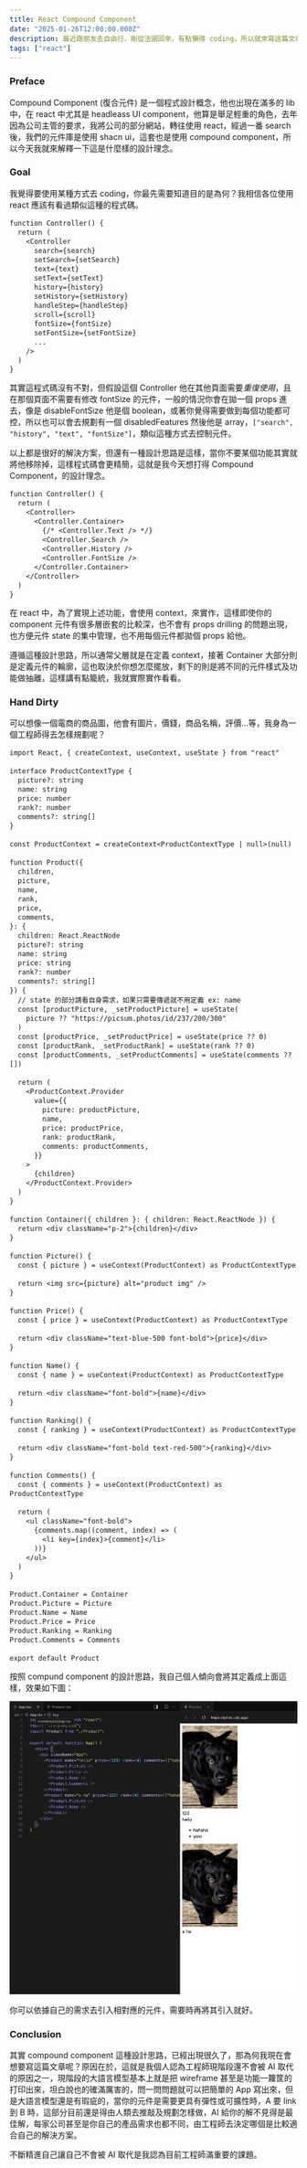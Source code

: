 ```yaml
---
title: React Compound Component
date: "2025-01-26T12:00:00.000Z"
description: 最近跟朋友去自由行，剛從法國回來，有點懶得 coding，所以就來寫這篇文章，寫知識型文章這件事很神奇，首先我個人是滿有成就感的，就很像在寫日記，紀錄自己，再來是他可以有效的轉移注意力，我個人在寫文章時，我自己又會意識到說，哪裡可以優化目前的程式碼，所以又會興起去 coding 的想法，最後，寫完後又能去回顧之前的文字。
tags: ["react"]
---
```


### Preface

Compound Component (復合元件) 是一個程式設計概念，他也出現在滿多的 lib 中，在 react 中尤其是 headleass UI component，他算是舉足輕重的角色，去年因為公司主管的要求，我將公司的部分網站，轉往使用 react，經過一番 search 後，我們的元件庫是使用 shacn ui，這套也是使用 compound component，所以今天我就來解釋一下這是什麼樣的設計理念。

### Goal

我覺得要使用某種方式去 coding，你最先需要知道目的是為何？我相信各位使用 react 應該有看過類似這種的程式碼。

```tsx
function Controller() {
  return (
    <Controller
      search={search}
      setSearch={setSearch}
      text={text}
      setText={setText}
      history={history}
      setHistory={setHistory}
      handleStep={handleStep}
      scroll={scroll}
      fontSize={fontSize}
      setFontSize={setFontSize}
      ...
    />
  )
}
```

其實這程式碼沒有不對，但假設這個 Controller 他在其他頁面需要*重復使用*，且在那個頁面不需要有修改 fontSize 的元件，一般的情況你會在拋一個 props 進去，像是 disableFontSize 他是個 boolean，或著你覺得需要做到每個功能都可控，所以也可以會去規劃有一個 disabledFeatures 然後他是 array，`["search", "history", "text", "fontSize"]`，類似這種方式去控制元件。

以上都是很好的解決方案，但還有一種設計思路是這樣，當你不要某個功能其實就將他移除掉，這樣程式碼會更精簡，這就是我今天想打得 Compound Component，的設計理念。

```tsx
function Controller() {
  return (
    <Controller>
      <Controller.Container>
        {/* <Controller.Text /> */}
        <Controller.Search />
        <Controller.History />
        <Controller.FontSize />
      </Controller.Container>
    </Controller>
  )
}
```

在 react 中，為了實現上述功能，會使用 context，來實作，這樣即使你的 component 元件有很多層嵌套的比較深，也不會有 props drilling 的問題出現，也方便元件 state 的集中管理，也不用每個元件都拋個 props 給他。

遵循這種設計思路，所以通常父層就是在定義 context，接著 Container 大部分則是定義元件的輪廓，這也取決於你想怎麼擺放，剩下的則是將不同的元件樣式及功能做抽離，這樣講有點籠統，我就實際實作看看。

### Hand Dirty

可以想像一個電商的商品圖，他會有圖片，價錢，商品名稱，評價...等，我身為一個工程師得去怎樣規劃呢？

```tsx
import React, { createContext, useContext, useState } from "react"

interface ProductContextType {
  picture?: string
  name: string
  price: number
  rank?: number
  comments?: string[]
}

const ProductContext = createContext<ProductContextType | null>(null)

function Product({
  children,
  picture,
  name,
  rank,
  price,
  comments,
}: {
  children: React.ReactNode
  picture?: string
  name: string
  price: string
  rank?: number
  comments?: string[]
}) {
  // state 的部分請看自身需求，如果只需要傳遞就不用定義 ex: name
  const [productPicture, _setProductPicture] = useState(
    picture ?? "https://picsum.photos/id/237/200/300"
  )
  const [productPrice, _setProductPrice] = useState(price ?? 0)
  const [productRank, _setProductRank] = useState(rank ?? 0)
  const [productComments, _setProductComments] = useState(comments ?? [])

  return (
    <ProductContext.Provider
      value={{
        picture: productPicture,
        name,
        price: productPrice,
        rank: productRank,
        comments: productComments,
      }}
    >
      {children}
    </ProductContext.Provider>
  )
}

function Container({ children }: { children: React.ReactNode }) {
  return <div className="p-2">{children}</div>
}

function Picture() {
  const { picture } = useContext(ProductContext) as ProductContextType

  return <img src={picture} alt="product img" />
}

function Price() {
  const { price } = useContext(ProductContext) as ProductContextType

  return <div className="text-blue-500 font-bold">{price}</div>
}

function Name() {
  const { name } = useContext(ProductContext) as ProductContextType

  return <div className="font-bold">{name}</div>
}

function Ranking() {
  const { ranking } = useContext(ProductContext) as ProductContextType

  return <div className="font-bold text-red-500">{ranking}</div>
}

function Comments() {
  const { comments } = useContext(ProductContext) as ProductContextType

  return (
    <ul className="font-bold">
      {comments.map((comment, index) => (
        <li key={index}>{comment}</li>
      ))}
    </ul>
  )
}

Product.Container = Container
Product.Picture = Picture
Product.Name = Name
Product.Price = Price
Product.Ranking = Ranking
Product.Comments = Comments

export default Product
```

按照 compund component 的設計思路，我自己個人傾向會將其定義成上面這樣，效果如下圖：

<img src='../../../src/assets/compund-component.png' alt='compund component' />
<br />

你可以依據自己的需求去引入相對應的元件，需要時再將其引入就好。

### Conclusion

其實 compound component 這種設計思路，已經出現很久了，那為何我現在會想要寫這篇文章呢？原因在於，這就是我個人認為工程師現階段還不會被 AI 取代的原因之一，現階段的大語言模型基本上就是把 wireframe 甚至是功能一籮筐的打印出來，坦白說也的確滿厲害的，問一問問題就可以把簡單的 App 寫出來，但是大語言模型還是有瑕疵的，當你的元件是需要更具有彈性或可擴性時，A 要 link 到 B 時，這部分目前還是得由人類去推敲及規劃怎樣做，AI 給你的解不見得是最佳解，每家公司甚至是你自己的產品需求也都不同，由工程師去決定哪個是比較適合自己的解決方案。

不斷精進自己讓自己不會被 AI 取代是我認為目前工程師滿重要的課題。
